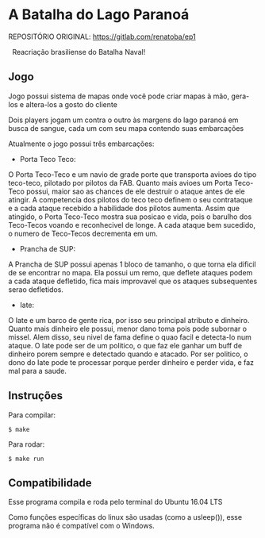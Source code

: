 # A Batalha do Lago Paranoá

REPOSITÓRIO ORIGINAL: https://gitlab.com/renatoba/ep1

&nbsp;&nbsp;Reacriação brasiliense do Batalha Naval!

## Jogo

Jogo possui sistema de mapas onde você pode criar mapas à mão, gera-los e altera-los a gosto do cliente

Dois players jogam um contra o outro às margens do lago paranoá em busca de sangue, cada um com seu mapa contendo suas embarcações

Atualmente o jogo possui três embarcações:

- Porta Teco Teco:

O Porta Teco-Teco e um navio de grade porte que transporta avioes do tipo teco-teco, pilotado por pilotos da FAB. 
Quanto mais avioes um Porta Teco-Teco possui, maior sao as chances de ele destruir o ataque antes de ele atingir. 
A competencia dos pilotos do teco teco definem o seu contrataque e a cada ataque recebido a habilidade dos pilotos aumenta. 
Assim que atingido, o Porta Teco-Teco mostra sua posicao e vida, pois o barulho dos Teco-Tecos voando e reconhecivel de longe. 
A cada ataque bem sucedido, o numero de Teco-Tecos decrementa em um.

- Prancha de SUP:

A Prancha de SUP possui apenas 1 bloco de tamanho, o que torna ela dificil de se encontrar no mapa. 
Ela possui um remo, que deflete ataques podem a cada ataque defletido, fica mais improvavel que os ataques subsequentes serao defletidos.

- Iate:

O Iate e um barco de gente rica, por isso seu principal atributo e dinheiro. 
Quanto mais dinheiro ele possui, menor dano toma pois pode subornar o missel. 
Alem disso, seu nivel de fama define o quao facil e detecta-lo num ataque. 
O Iate pode ser de um politico, o que faz ele ganhar um buff de dinheiro porem sempre e detectado quando e atacado. 
Por ser politico, o dono do Iate pode te processar porque perder dinheiro e perder vida, e faz mal para a saude.

## Instruções

Para compilar:
```
$ make
```

Para rodar:
```
$ make run
```

## Compatibilidade

Esse programa compila e roda pelo terminal do Ubuntu 16.04 LTS

Como funções específicas do linux são usadas (como a usleep()), esse programa não é compatível com o Windows.

